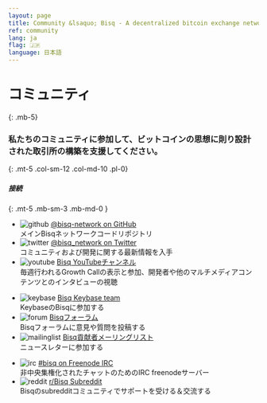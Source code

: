 ```yaml
---
layout: page
title: Community &lsaquo; Bisq - A decentralized bitcoin exchange network
ref: community
lang: ja
flag: 🇯🇵
language: 日本語
---
```

# コミュニティ
{: .mb-5}

### 私たちのコミュニティに参加して、ビットコインの思想に則り設計された取引所の構築を支援してください。
{: .mt-5 .col-sm-12 .col-md-10 .pl-0}



##### 接続
{: .mt-5 .mb-sm-3 .mb-md-0 }

<div class="row mb-sm-4 mb-md-0">

  <ul class="mt-sm-0 mb-0 mt-md-3 mb-md-5 community-links grey col-sm-12 col-md-4 pr-3">
    <li><img src="/images/community/github.svg" alt="github" loading="lazy"> <a href="https://github.com/bisq-network">@bisq-network on GitHub</a> <br>メインBisqネットワークコードリポジトリ</li>
    <li><img src="/images/community/twitter.svg" alt="twitter" loading="lazy"> <a href="https://twitter.com/bisq_network">@bisq_network on Twitter</a> <br>コミュニティおよび開発に関する最新情報を入手</li>
    <li><img src="/images/community/youtube.svg" alt="youtube" loading="lazy"> <a href="https://www.youtube.com/c/bisq-network">Bisq YouTubeチャンネル</a> <br>毎週行われるGrowth Callの表示と参加、開発者や他のマルチメディアコンテンツとのインタビューの視聴</li>
   </ul>
   <ul class="mt-sm-0 mb-0 mt-md-3 mb-md-5 community-links grey col-sm-12 col-md-4 pr-3">
    <li><img src="/images/community/keybase.svg" alt="keybase" loading="lazy"> <a href="https://keybase.io/team/bisq">Bisq Keybase team</a>  <br>KeybaseのBisqに参加する</li>
    <li><img src="/images/community/forum.svg" alt="forum" loading="lazy"> <a href="https://bisq.community">Bisqフォーラム</a> <br>Bisqフォーラムに意見や質問を投稿する</li>
    <li><img src="/images/community/mailinglist.svg" alt="mailinglist" loading="lazy"> <a href="https://lists.bisq.network/listinfo/bisq-contrib">Bisq貢献者メーリングリスト</a> <br>ニュースレターに参加する</li>
   </ul>
   <ul class="mt-sm-0 mb-0 mt-md-3 mb-md-5 community-links grey col-sm-12 col-md-4 pr-3">
     <li><img src="/images/community/irc.svg" alt="irc" loading="lazy"> <a href="https://webchat.freenode.net/?channels=bisq">#bisq on Freenode IRC</a><br>非中央集権化されたチャットのためのIRC freenodeサーバー</li>
     <li><img src="/images/community/reddit.svg" alt="reddit" loading="lazy"> <a href="https://www.reddit.com/r/bisq">r/Bisq Subreddit</a> <br>Bisqのsubredditコミュニティでサポートを受ける＆交流する</li>
  </ul>
</div>
